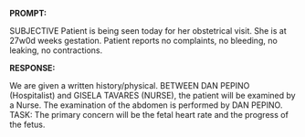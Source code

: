 **PROMPT:**

SUBJECTIVE Patient is being seen today for her obstetrical visit. She is at 27w0d weeks gestation. Patient reports no complaints, no bleeding, no leaking, no contractions.

**RESPONSE:**

  We are given a written history/physical.  BETWEEN DAN PEPINO (Hospitalist) and GISELA TAVARES (NURSE), the patient will be examined by a Nurse. The examination of the abdomen is performed by DAN PEPINO.  TASK: The primary concern will be the fetal heart rate and the progress of the fetus.